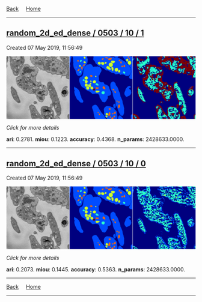 
[Back](..)&nbsp;&nbsp;&nbsp;&nbsp;&nbsp;[Home](https://leapmanlab.github.io/snapshots)

---

<div class="summary"><a href="1"><h2>random_2d_ed_dense / 0503 / 10 / 1</h2></a><p>Created 07 May 2019, 11:56:49
</p><a href="1"><img src="1/media/summary.png" align="center"></a><p>
<i>Click for more details</i>
</p></div>

**ari**: 0.2781. **miou**: 0.1223. **accuracy**: 0.4368. **n_params**: 2428633.0000. 

---

<div class="summary"><a href="0"><h2>random_2d_ed_dense / 0503 / 10 / 0</h2></a><p>Created 07 May 2019, 11:56:49
</p><a href="0"><img src="0/media/summary.png" align="center"></a><p>
<i>Click for more details</i>
</p></div>

**ari**: 0.2073. **miou**: 0.1445. **accuracy**: 0.5363. **n_params**: 2428633.0000. 

---

[Back](..)&nbsp;&nbsp;&nbsp;&nbsp;&nbsp;[Home](https://leapmanlab.github.io/snapshots)

---